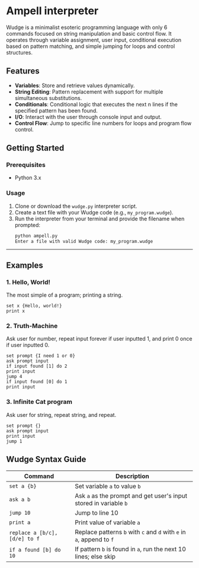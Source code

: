 # Ampell interpreter
Wudge is a minimalist esoteric programming language with only 6 commands focused on string manipulation and basic control flow. It operates through variable assignment, user input, conditional execution based on pattern matching, and simple jumping for loops and control structures. 

## Features
-   **Variables**: Store and retrieve values dynamically.
-   **String Editing**: Pattern replacement with support for multiple simultaneous substitutions.
-   **Conditionals**: Conditional logic that executes the next n lines if the specified pattern has been found.
-   **I/O**: Interact with the user through console input and output.
-   **Control Flow**: Jump to specific line numbers for loops and program flow control.

  
## Getting Started

### Prerequisites

-   Python 3.x

### Usage

1.  Clone or download the `wudge.py` interpreter script.
2.  Create a text file with your Wudge code (e.g., `my_program.wudge`).
3.  Run the interpreter from your terminal and provide the filename when prompted:
    ```sh
    python ampell.py
    Enter a file with valid Wudge code: my_program.wudge
    ```

---

## Examples

### 1. Hello, World!

The most simple of a program; printing a string.
```wudge
set x {Hello, world!}
print x
```
### 2. Truth-Machine

Ask user for number, repeat input forever if user inputted 1, and print 0 once if user inputted 0.
```wudge
set prompt {I need 1 or 0}
ask prompt input
if input found [1] do 2
print input
jump 4
if input found [0] do 1
print input
```

### 3. Infinite Cat program

Ask user for string, repeat string, and repeat.
```wudge
set prompt {}
ask prompt input
print input
jump 1
```

## Wudge Syntax Guide

| Command                        | Description                                                       |
|-------------------------------|-------------------------------------------------------------------|
| `set a {b}`                   | Set variable `a` to value `b`                                     |
| `ask a b`                     | Ask `a` as the prompt and get user's input stored in variable `b` |
| `jump 10`                     | Jump to line 10                                                   |
| `print a`                     | Print value of variable `a`                                       |
| `replace a [b/c],[d/e] to f`  | Replace patterns `b` with `c` and `d` with `e` in `a`, append to `f` |
| `if a found [b] do 10`        | If pattern `b` is found in `a`, run the next 10 lines; else skip |

